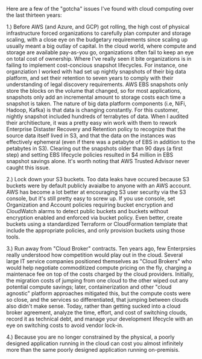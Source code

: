 Here are a few of the "gotcha" issues I've found with cloud computing over the last thirteen years:

1.) Before AWS (and Azure, and GCP) got rolling, the high cost of physical infrastructure forced organizations to carefully plan computer and storage scaling, with a close eye on the budgetary requirements since scaling up usually meant a big outlay of capital. In the cloud world, where compute and storage are available pay-as-you go, organizations often fail to keep an eye on total cost of ownership. Where I've really seen it bite organizations is in failing to implement cost-concious snapshot lifecycles. For instance, one organziation I worked with had set up nightly snapshots of their big data platform, and set their retention to seven years to comply with their understanding of legal discovery requirements. AWS EBS snapshots only store the blocks on the volume that changed, so for most applications, snapshots only add an incremental amount to storage costs each time a snapshot is taken. The nature of big data platform components (i.e, NiFi, Hadoop, Kafka) is that data is changing constantly. For this customer, nightly snapshot included hundreds of terrabytes of data. When I audited their architiecture, it was a pretty easy win work with them to rework Enterprise Distaster Recovery and Retention policy to recognize that the source data itself lived in S3, and that the data on the instances was effectively ephemeral (even if there was a petabyte of EBS in addition to the petabytes in S3). Clearing out the snapshots older than 90 days (a first step) and setting EBS lifecycle policies resulted in $4 million in EBS snapshot savings alone. It's worth noting that AWS Trusted Advisor never caught this issue.

2.) Lock down your S3 buckets. Too data leaks have occured because S3 buckets were by default publicly avaialbe to anyone with an AWS account. AWS has become a lot better at encouraging S3 user security via the S3 console, but it's still pretty easy to screw up. If you use console, set Organization and Account policies requiring bucket encryption and CloudWatch alarms to detect public buckets and buckets without encryption enabled and enforced via bucket policy. Even better, create buckets using a standardized Terraform or CloudFormation template that include the appropriate policies, and only provision buckets using those tools.

3.) Run away from "Cloud Broker" contracts. Ten years ago, few Enterprsies really understood how competition would play out in the cloud. Several large IT service companies positioned themselves as "Cloud Brokers" who would help negotiate commoditized compute pricing on the fly, charging a maintenace fee on top of the costs charged by the cloud providers. Initially, the migration costs of jumping from one cloud to the other wiped out any potential compute savings; later, containerization and other "cloud agnostic" platform approaches mitigated this, but the compute costs were so close, and the services so differentiated, that jumping between clouds also didn't make sense. Today, rather than getting sucked into a cloud broker agreement, analyze the time, effort, and cost of switching clouds, record it as technical debt, and manage your development lifecycle with an eye on switching costs to avoid vendor lock-in.

4.) Because you are no longer constrained by the physical, a poorly designed application running in the cloud can cost you almost infinitely more than the same poorly designed application running on-premisis.